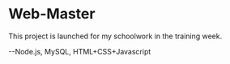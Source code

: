 # Web-Master
 This project is launched for my schoolwork in the training week.

--Node.js, MySQL, HTML+CSS+Javascript